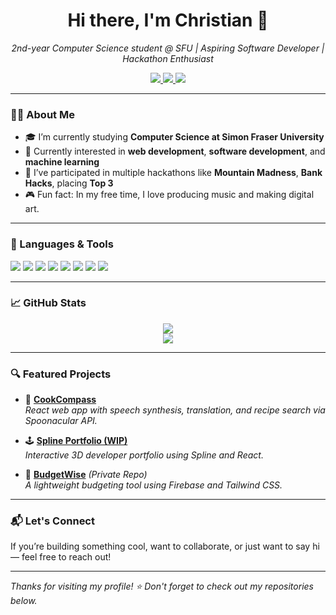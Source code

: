 <!-- Profile Header -->
<h1 align="center">Hi there, I'm Christian 👋</h1>
<p align="center">
  <em>2nd-year Computer Science student @ SFU | Aspiring Software Developer | Hackathon Enthusiast</em>
</p>

<p align="center">
  <a href="https://www.linkedin.com/in/chochristian/">
    <img src="https://img.shields.io/badge/LinkedIn-blue?style=for-the-badge&logo=linkedin" />
  </a>
  <a href="https://vipplynn.github.io/">
    <img src="https://img.shields.io/badge/Portfolio-000000?style=for-the-badge&logo=vercel&logoColor=white" />
  </a>
  <a href="mailto:christianc0000@gmail.com">
    <img src="https://img.shields.io/badge/Email-EA4335?style=for-the-badge&logo=gmail&logoColor=white" />
  </a>
</p>

---

### 👨‍💻 About Me

- 🎓 I’m currently studying **Computer Science at Simon Fraser University**  
- 🌱 Currently interested in **web development**, **software development**, and **machine learning**
- 🚀 I’ve participated in multiple hackathons like **Mountain Madness**, **Bank Hacks**, placing **Top 3**  
- 🎮 Fun fact: In my free time, I love producing music and making digital art.

---

### 🧰 Languages & Tools

<p>
  <img src="https://img.shields.io/badge/-C++-00599C?style=for-the-badge&logo=cplusplus&logoColor=white" />
  <img src="https://img.shields.io/badge/-Python-3776AB?style=for-the-badge&logo=python&logoColor=white" />
  <img src="https://img.shields.io/badge/-JavaScript-F7DF1E?style=for-the-badge&logo=javascript&logoColor=black" />
  <img src="https://img.shields.io/badge/-TypeScript-3178C6?style=for-the-badge&logo=typescript&logoColor=white" />
  <img src="https://img.shields.io/badge/-React-61DAFB?style=for-the-badge&logo=react&logoColor=black" />
  <img src="https://img.shields.io/badge/-Node.js-339933?style=for-the-badge&logo=nodedotjs&logoColor=white" />
  <img src="https://img.shields.io/badge/-GitHub-181717?style=for-the-badge&logo=github&logoColor=white" />
  <img src="https://img.shields.io/badge/-Figma-F24E1E?style=for-the-badge&logo=figma&logoColor=white" />
</p>

---

### 📈 GitHub Stats

<p align="center">
  <img src="https://github-readme-stats.vercel.app/api?username=ChristianCho&show_icons=true&theme=radical" />
  <br/>
  <img src="https://github-readme-streak-stats.herokuapp.com/?user=ChristianCho&theme=radical" />
</p>

---

### 🔍 Featured Projects

- 🧭 [**CookCompass**](https://github.com/ChristianCho/cookcompass)  
  *React web app with speech synthesis, translation, and recipe search via Spoonacular API.*

- 🕹️ [**Spline Portfolio (WIP)**](#)  
  *Interactive 3D developer portfolio using Spline and React.*

- 🛒 [**BudgetWise**](#) *(Private Repo)*  
  *A lightweight budgeting tool using Firebase and Tailwind CSS.*

---

### 📬 Let's Connect

If you’re building something cool, want to collaborate, or just want to say hi — feel free to reach out!

---

*Thanks for visiting my profile! ⭐️ Don't forget to check out my repositories below.*
